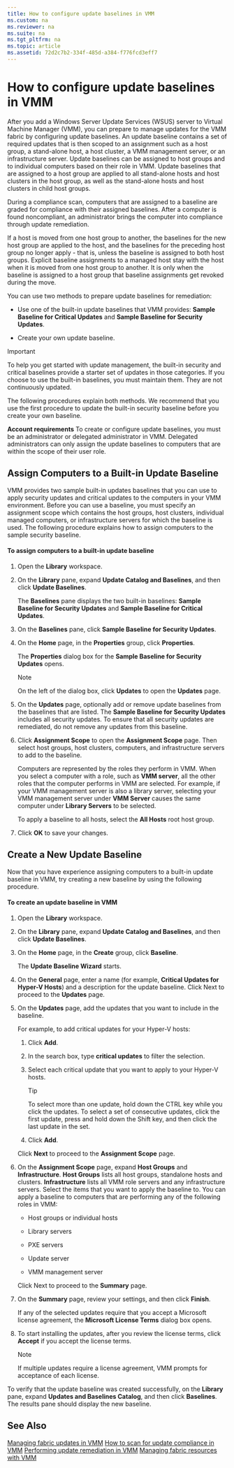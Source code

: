 ```yaml
---
title: How to configure update baselines in VMM
ms.custom: na
ms.reviewer: na
ms.suite: na
ms.tgt_pltfrm: na
ms.topic: article
ms.assetid: 72d2c7b2-334f-485d-a384-f776fcd3eff7
---
```

# How to configure update baselines in VMM
After you add a Windows Server Update Services \(WSUS\) server to Virtual Machine Manager \(VMM\), you can prepare to manage updates for the VMM fabric by configuring update baselines. An update baseline contains a set of required updates that is then scoped to an assignment such as a host group, a stand\-alone host, a host cluster, a VMM management server, or an infrastructure server. Update baselines can be assigned to host groups and to individual computers based on their role in VMM. Update baselines that are assigned to a host group are applied to all stand\-alone hosts and host clusters in the host group, as well as the stand\-alone hosts and host clusters in child host groups.

During a compliance scan, computers that are assigned to a baseline are graded for compliance with their assigned baselines. After a computer is found noncompliant, an administrator brings the computer into compliance through update remediation.

If a host is moved from one host group to another, the baselines for the new host group are applied to the host, and the baselines for the preceding host group no longer apply \- that is, unless the baseline is assigned to both host groups. Explicit baseline assignments to a managed host stay with the host when it is moved from one host group to another. It is only when the baseline is assigned to a host group that baseline assignments get revoked during the move.

You can use two methods to prepare update baselines for remediation:

-   Use one of the built\-in update baselines that VMM provides: **Sample Baseline for Critical Updates** and **Sample Baseline for Security Updates**.

-   Create your own update baseline.

> [!IMPORTANT]
> To help you get started with update management, the built\-in security and critical baselines provide a starter set of updates in those categories. If you choose to use the built\-in baselines, you must maintain them. They are not continuously updated.

The following procedures explain both methods. We recommend that you use the first procedure to update the built\-in security baseline before you create your own baseline.

**Account requirements** To create or configure update baselines, you must be an administrator or delegated administrator in VMM. Delegated administrators can only assign the update baselines to computers that are within the scope of their user role.

## Assign Computers to a Built\-in Update Baseline
VMM provides two sample built\-in updates baselines that you can use to apply security updates and critical updates to the computers in your VMM environment. Before you can use a baseline, you must specify an assignment scope which contains the host groups, host clusters, individual managed computers, or infrastructure servers for which the baseline is used. The following procedure explains how to assign computers to the sample security baseline.

#### To assign computers to a built\-in update baseline

1.  Open the **Library** workspace.

2.  On the **Library** pane, expand **Update Catalog and Baselines**, and then click **Update Baselines**.

    The **Baselines** pane displays the two built\-in baselines: **Sample Baseline for Security Updates** and **Sample Baseline for Critical Updates**.

3.  On the **Baselines** pane, click **Sample Baseline for Security Updates**.

4.  On the **Home** page, in the **Properties** group, click **Properties**.

    The **Properties** dialog box for the **Sample Baseline for Security Updates** opens.

    > [!NOTE]
    > On the left of the dialog box, click **Updates** to open the **Updates** page.

5.  On the **Updates** page, optionally add or remove update baselines from the baselines that are listed. The **Sample Baseline for Security Updates** includes all security updates. To ensure that all security updates are remediated, do not remove any updates from this baseline.

6.  Click **Assignment Scope** to open the **Assignment Scope** page. Then select host groups, host clusters, computers, and infrastructure servers to add to the baseline.

    Computers are represented by the roles they perform in VMM. When you select a computer with a role, such as **VMM server**, all the other roles that the computer performs in VMM are selected. For example, if your VMM management server is also a library server, selecting your VMM management server under **VMM Server** causes the same computer under **Library Servers** to be selected.

    To apply a baseline to all hosts, select the **All Hosts** root host group.

7.  Click **OK** to save your changes.

## Create a New Update Baseline
Now that you have experience assigning computers to a built\-in update baseline in VMM, try creating a new baseline by using the following procedure.

#### To create an update baseline in VMM

1.  Open the **Library** workspace.

2.  On the **Library** pane, expand **Update Catalog and Baselines**, and then click **Update Baselines**.

3.  On the **Home** page, in the **Create** group, click  **Baseline**.

    The **Update Baseline Wizard** starts.

4.  On the **General** page, enter a name \(for example, **Critical Updates for Hyper\-V Hosts**\) and a description for the update baseline. Click Next to proceed to the **Updates** page.

5.  On the **Updates** page, add the updates that you want to include in the baseline.

    For example, to add critical updates for your Hyper\-V hosts:

    1.  Click **Add**.

    2.  In the search box, type **critical updates** to filter the selection.

    3.  Select each critical update that you want to apply to your Hyper\-V hosts.

        > [!TIP]
        > To select more than one update, hold down the CTRL key while you click the updates. To select a set of consecutive updates, click the first update, press and hold down the Shift key, and then click the last update in the set.

    4.  Click **Add**.

    Click **Next** to proceed to the **Assignment Scope** page.

6.  On the **Assignment Scope** page, expand **Host Groups** and **Infrastructure**. **Host Groups** lists all host groups, standalone hosts and clusters. **Infrastructure** lists all VMM role servers and any infrastructure servers. Select the items that you want to apply the baseline to. You can apply a baseline to computers that are performing any of the following roles in VMM:

    -   Host groups or individual hosts

    -   Library servers

    -   PXE servers

    -   Update server

    -   VMM management server

    Click Next to proceed to the **Summary** page.

7.  On the **Summary** page, review your settings, and then click **Finish**.

    If any of the selected updates require that you accept a Microsoft license agreement, the **Microsoft License Terms** dialog box opens.

8.  To start installing the updates, after you review the license terms, click **Accept** if you accept the license terms.

    > [!NOTE]
    > If multiple updates require a license agreement, VMM prompts for acceptance of each license.

To verify that the update baseline was created successfully, on the **Library** pane, expand **Updates and Baselines Catalog**, and then click **Baselines**. The results pane should display the new baseline.

## See Also
[Managing fabric updates in VMM](Managing-fabric-updates-in-VMM.md)
[How to scan for update compliance in VMM](How-to-scan-for-update-compliance-in-VMM.md)
[Performing update remediation in VMM](Performing-update-remediation-in-VMM.md)
[Managing fabric resources with VMM](Managing-fabric-resources-with-VMM.md)


